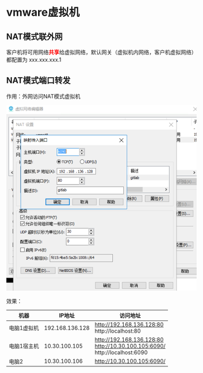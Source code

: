 # vmware虚拟机

## NAT模式联外网

客户机将可用网络<b style="color:red">共享</b>给虚拟网络，默认网关（虚拟机内网络，客户机虚拟网络）都配置为 xxx.xxx.xxx.1

## NAT模式端口转发

作用：外网访问NAT模式虚拟机

![x](./Resource/22.png)

效果：

机器|IP地址|访问地址
-|-|-
电脑1虚拟机|192.168.136.128|http://192.168.136.128:80<br>http://localhost:80
电脑1宿主机|10.30.100.105|http://192.168.136.128:80<br>http://10.30.100.105:6090/<br>http://localhost:6090
电脑2|10.30.100.106|http://10.30.100.105:6090/
